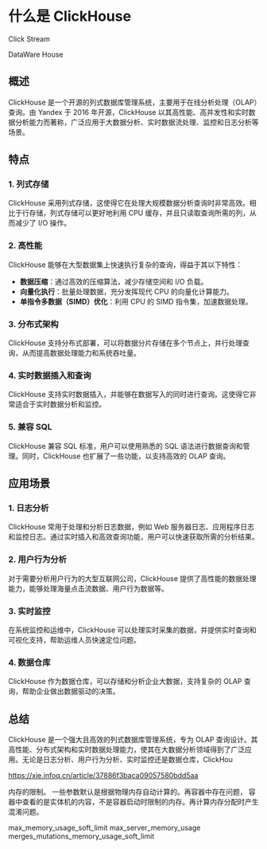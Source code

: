 # 什么是 ClickHouse

Click Stream

DataWare House


## 概述

ClickHouse 是一个开源的列式数据库管理系统，主要用于在线分析处理（OLAP）查询。由 Yandex 于 2016 年开源，ClickHouse 以其高性能、高并发性和实时数据分析能力而著称，广泛应用于大数据分析、实时数据流处理、监控和日志分析等场景。

## 特点

### 1. 列式存储

ClickHouse 采用列式存储，这使得它在处理大规模数据分析查询时非常高效。相比于行存储，列式存储可以更好地利用 CPU 缓存，并且只读取查询所需的列，从而减少了 I/O 操作。

### 2. 高性能

ClickHouse 能够在大型数据集上快速执行复杂的查询，得益于其以下特性：

- **数据压缩**：通过高效的压缩算法，减少存储空间和 I/O 负载。
- **向量化执行**：批量处理数据，充分发挥现代 CPU 的向量化计算能力。
- **单指令多数据（SIMD）优化**：利用 CPU 的 SIMD 指令集，加速数据处理。

### 3. 分布式架构

ClickHouse 支持分布式部署，可以将数据分片存储在多个节点上，并行处理查询，从而提高数据处理能力和系统吞吐量。

### 4. 实时数据插入和查询

ClickHouse 支持实时数据插入，并能够在数据写入的同时进行查询。这使得它非常适合于实时数据分析和监控。

### 5. 兼容 SQL

ClickHouse 兼容 SQL 标准，用户可以使用熟悉的 SQL 语法进行数据查询和管理。同时，ClickHouse 也扩展了一些功能，以支持高效的 OLAP 查询。

## 应用场景

### 1. 日志分析

ClickHouse 常用于处理和分析日志数据，例如 Web 服务器日志、应用程序日志和监控日志。通过实时插入和高效查询功能，用户可以快速获取所需的分析结果。

### 2. 用户行为分析

对于需要分析用户行为的大型互联网公司，ClickHouse 提供了高性能的数据处理能力，能够处理海量点击流数据、用户行为数据等。

### 3. 实时监控

在系统监控和运维中，ClickHouse 可以处理实时采集的数据，并提供实时查询和可视化支持，帮助运维人员快速定位问题。

### 4. 数据仓库

ClickHouse 作为数据仓库，可以存储和分析企业大数据，支持复杂的 OLAP 查询，帮助企业做出数据驱动的决策。

## 总结

ClickHouse 是一个强大且高效的列式数据库管理系统，专为 OLAP 查询设计。其高性能、分布式架构和实时数据处理能力，使其在大数据分析领域得到了广泛应用。无论是日志分析、用户行为分析、实时监控还是数据仓库，ClickHou


https://xie.infoq.cn/article/37886f3baca09057580bdd5aa

内存的限制。 一些参数默认是根据物理内存自动计算的。再容器中存在问题， 容器中查看的是实体机的内容，不是容器启动时限制的内存。再计算内存分配时产生混淆问题。

max_memory_usage_soft_limit
max_server_memory_usage
merges_mutations_memory_usage_soft_limit